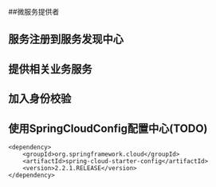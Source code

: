 ##微服务提供者
## 服务注册到服务发现中心
## 提供相关业务服务
## 加入身份校验
## 使用SpringCloudConfig配置中心(TODO)
```$xslt
<dependency>
    <groupId>org.springframework.cloud</groupId>
    <artifactId>spring-cloud-starter-config</artifactId>
    <version>2.2.1.RELEASE</version>
</dependency>
```
